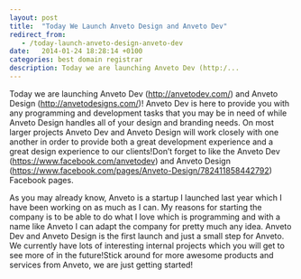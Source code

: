 ```yaml
---
layout: post
title:  "Today We Launch Anveto Design and Anveto Dev"
redirect_from:
   - /today-launch-anveto-design-anveto-dev
date:   2014-01-24 18:28:14 +0100
categories: best domain registrar
description: Today we are launching Anveto Dev (http:/...
---
```


Today we are launching Anveto Dev (<http://anvetodev.com/>) and Anveto Design (<http://anvetodesigns.com/>)! Anveto Dev is here to provide you with any programming and development tasks that you may be in need of while Anveto Design handles all of your design and branding needs. On most larger projects Anveto Dev and Anveto Design will work closely with one another in order to provide both a great development experience and a great design experience to our clients!Don’t forget to like the Anveto Dev (<https://www.facebook.com/anvetodev>) and Anveto Design (<https://www.facebook.com/pages/Anveto-Design/782411858442792>) Facebook pages. 



As you may already know, Anveto is a startup I launched last year which I have been working on as much as I can. My reasons for starting the company is to be able to do what I love which is programming and with a name like Anveto I can adapt the company for pretty much any idea. Anveto Dev and Anveto Design is the first launch and just a small step for Anveto. We currently have lots of interesting internal projects which you will get to see more of in the future!Stick around for more awesome products and services from Anveto, we are just getting started!